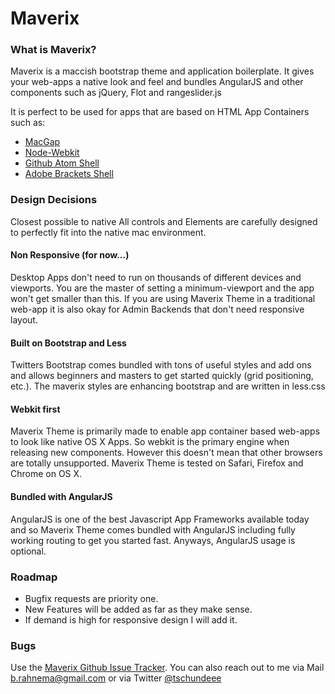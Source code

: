 Maverix
=======

### What is Maverix?

Maverix is a maccish bootstrap theme and application boilerplate. It gives your web-apps a native look and feel and bundles AngularJS and other components such as jQuery, Flot and rangeslider.js

It is perfect to be used for apps that are based on HTML App Containers such as:

- [MacGap](https://github.com/maccman/macgap)
- [Node-Webkit](https://github.com/rogerwang/node-webkit)
- [Github Atom Shell](https://github.com/atom/atom-shell)
- [Adobe Brackets Shell](https://github.com/adobe/brackets-shell)

### Design Decisions
Closest possible to native
All controls and Elements are carefully designed to perfectly fit into the native mac environment.

#### Non Responsive (for now...)
Desktop Apps don't need to run on thousands of different devices and viewports. You are the master of setting a minimum-viewport and the app won't get smaller than this. If you are using Maverix Theme in a traditional web-app it is also okay for Admin Backends that don't need responsive layout.

#### Built on Bootstrap and Less
Twitters Bootstrap comes bundled with tons of useful styles and add ons and allows beginners and masters to get started quickly (grid positioning, etc.). The maverix styles are enhancing bootstrap and are written in less.css

#### Webkit first
Maverix Theme is primarily made to enable app container based web-apps to look like native OS X Apps. So webkit is the primary engine when releasing new components. However this doesn't mean that other browsers are totally unsupported. Maverix Theme is tested on Safari, Firefox and Chrome on OS X.

#### Bundled with AngularJS
AngularJS is one of the best Javascript App Frameworks available today and so Maverix Theme comes bundled with AngularJS including fully working routing to get you started fast. Anyways, AngularJS usage is optional.

### Roadmap
- Bugfix requests are priority one.
- New Features will be added as far as they make sense.
- If demand is high for responsive design I will add it.

### Bugs
Use the [Maverix Github Issue Tracker](https://github.com/tschundeee/maverix/issues).
You can also reach out to me via Mail [b.rahnema@gmail.com](mailto:b.rahnema@gmail.com?subject=Maverix) or via Twitter [@tschundeee](https://twitter.com/tschundeee)
